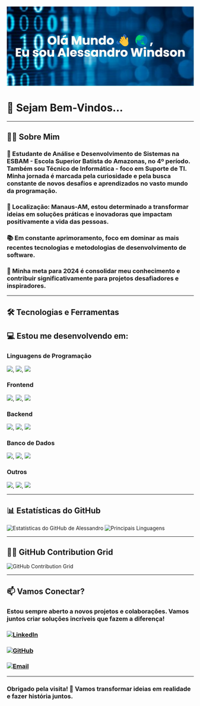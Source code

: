 ![Alessandro Windson](./banner.png)

# 🚀 Sejam Bem-Vindos...

---

## 👨‍💻 Sobre Mim

### 📖 Estudante de Análise e Desenvolvimento de Sistemas na ESBAM - Escola Superior Batista do Amazonas, no 4º período. Também sou Técnico de Informática - foco em Suporte de TI. Minha jornada é marcada pela curiosidade e pela busca constante de novos desafios e aprendizados no vasto mundo da programação.

### 📍 Localização: Manaus-AM, estou determinado a transformar ideias em soluções práticas e inovadoras que impactam positivamente a vida das pessoas.

### 📚 Em constante aprimoramento, foco em dominar as mais recentes tecnologias e metodologias de desenvolvimento de software.

### 🎯 Minha meta para 2024 é consolidar meu conhecimento e contribuir significativamente para projetos desafiadores e inspiradores.

---

## 🛠️ Tecnologias e Ferramentas

## 💻 Estou me desenvolvendo em:

### Linguagens de Programação

<img src="https://cdn.jsdelivr.net/gh/devicons/devicon@latest/icons/javascript/javascript-original.svg"/>, <img src="https://cdn.jsdelivr.net/gh/devicons/devicon@latest/icons/python/python-original-wordmark.svg"/>, <img src="https://cdn.jsdelivr.net/gh/devicons/devicon@latest/icons/java/java-original-wordmark.svg"/>

### Frontend

<img src="https://cdn.jsdelivr.net/gh/devicons/devicon@latest/icons/react/react-original-wordmark.svg"/>, <img src="https://cdn.jsdelivr.net/gh/devicons/devicon@latest/icons/html5/html5-original-wordmark.svg"/>, <img src="https://cdn.jsdelivr.net/gh/devicons/devicon@latest/icons/css3/css3-original-wordmark.svg"/>

### Backend

<img src="https://cdn.jsdelivr.net/gh/devicons/devicon@latest/icons/nodejs/nodejs-plain-wordmark.svg"/>, <img src="https://cdn.jsdelivr.net/gh/devicons/devicon@latest/icons/express/express-original.svg"/>, <img src="htttps://cdn.jsdelivr.net/gh/devicons/devicon@latest/icons/django/django-plain.svg"/>

### Banco de Dados

<img src="https://cdn.jsdelivr.net/gh/devicons/devicon@latest/icons/mysql/mysql-original-wordmark.svg"/>, <img src="https://cdn.jsdelivr.net/gh/devicons/devicon@latest/icons/postgresql/postgresql-plain-wordmark.svg"/>, <img src="https://cdn.jsdelivr.net/gh/devicons/devicon@latest/icons/mongodb/mongodb-plain-wordmark.svg"/>

### Outros

<img src="https://cdn.jsdelivr.net/gh/devicons/devicon@latest/icons/git/git-plain-wordmark.svg" />, <img src="https://cdn.jsdelivr.net/gh/devicons/devicon@latest/icons/docker/docker-plain-wordmark.svg"/>, <img src="https://cdn.jsdelivr.net/gh/devicons/devicon@latest/icons/amazonwebservices/amazonwebservices-plain-wordmark.svg"/>


---

## 📊 Estatísticas do GitHub

![Estatísticas do GitHub de Alessandro](https://github-readme-stats.vercel.app/api?username=AlessandroWindson&show_icons=true&theme=radical)
![Principais Linguagens](https://github-readme-stats.vercel.app/api/top-langs/?username=AlessandroWindson&layout=compact&theme=radical)

---

## 💪🏻 GitHub Contribution Grid

![GitHub Contribution Grid](https://github.com/AlessandroWindson/AlessandroWindson/raw/main/contribution-grid-snake.svg)


---

## 📫 Vamos Conectar?

### Estou sempre aberto a novos projetos e colaborações. Vamos juntos criar soluções incríveis que fazem a diferença!

### [![LinkedIn](https://img.shields.io/badge/LinkedIn-Alessandro%20Windson-blue?style=for-the-badge&logo=linkedin)](https://www.linkedin.com/in/alessandro-windson-m-martins-41b908133/)
### [![GitHub](https://img.shields.io/badge/GitHub-Alessandro%20Windson-lightgrey?style=for-the-badge&logo=github)](https://github.com/AlessandroWindson)
### [![Email](https://img.shields.io/badge/Email-alessandrowindsonmm@gmail.com-red?style=for-the-badge&logo=gmail)](mailto:alessandrowindsonmm@gmail.com)

---

### Obrigado pela visita! 🤝 Vamos transformar ideias em realidade e fazer história juntos.
